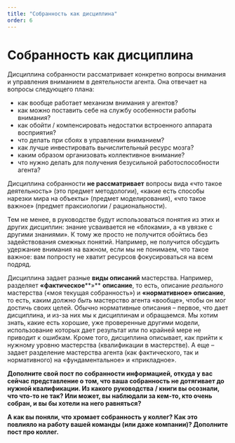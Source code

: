 ```yaml
---
title: "Собранность как дисциплина"
order: 6
---
```


# Собранность как дисциплина

Дисциплина собранности рассматривает конкретно вопросы внимания и управления вниманием в деятельности агента. Она отвечает на вопросы следующего плана:

* как вообще работает механизм внимания у агентов?
* как можно поставить себе на службу особенности работы внимания?
* как обойти / компенсировать недостатки встроенного аппарата восприятия?
* что делать при сбоях в управлении вниманием?
* как лучше инвестировать вычислительный ресурс мозга?
* каким образом организовать коллективное внимание?
* что нужно делать для получения безусильной работоспособности агента?

Дисциплина собранности **не рассматривает** вопросы вида «что такое деятельность» (это предмет методологии), «какие есть способы нарезки мира на объекты» (предмет моделирования), «что такое важное» (предмет праксиологии / рациональности).

Тем не менее, в руководстве будут использоваться понятия из этих и других дисциплин: знание усваивается не «блоками», а «в увязке с другими знаниями». К тому же просто не получится обойтись без задействования смежных понятий. Например, не получится обсудить удержание внимания на важном, если мы не понимаем, что такое важное: вам попросту не хватит ресурсов фокусироваться на всем подряд.

Дисциплина задает разные **виды описаний** мастерства. Например, разделяет **«фактическое****»** **описание**, то есть, описание *реального* мастерства («моя текущая собранность») и **«нормативное» описание**, то есть, каким *должно быть* мастерство агента «вообще», чтобы он мог достичь своих целей. Обычно нормативные описания – первое, что дает дисциплина, и из-за них мы к дисциплинам и обращаемся. Мы хотим знать, какие есть хорошие, уже проверенные другими модели, использование которых дает результат или по крайней мере не приводит к ошибкам. Кроме того, дисциплина описывает, как прийти к нужному уровню мастерства (квалификации в мастерстве). А еще – задает разделение мастерства агента (как фактического, так и нормативного) на «фундаментальное» и «прикладное».

**Дополните свой пост по собранности информацией, откуда у вас сейчас представление о том, что ваша собранность не дотягивает до нужной квалификации. Из какого** **руководства** **/ книги вы осознали, что что-то не так? Или может, вы наблюдали за кем-то, кто очень собран, и вы бы хотели на него равняться?**

**А как вы поняли, что хромает собранность у коллег? Как это повлияло на работу вашей команды (или даже компании)? Дополните пост про коллег.**